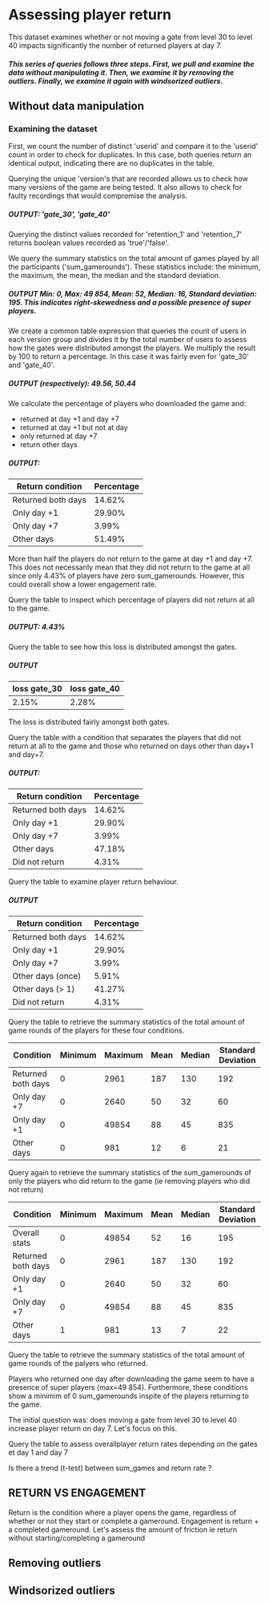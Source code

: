 # Assessing player return
This dataset examines whether or not moving a gate from level 30 to level 40 impacts significantly the number of returned players at day 7.


##### This series of queries follows three steps. First, we pull and examine the data without manipulating it. Then, we examine it by removing the outliers. Finally, we examine it again with windsorized outliers.

## Without data manipulation
### Examining the dataset

First, we count the number of distinct 'userid' and compare it to the 'userid' count in order to check for duplicates. In this case, both queries return an identical output, indicating there are no duplicates in the table.

Querying the unique 'version's that are recorded allows us to check how many versions of the game are being tested. It also allows to check for faulty recordings that would compromise the analysis.

##### OUTPUT: 'gate_30', 'gate_40'

Querying the distinct values recorded for 'retention_1' and 'retention_7' returns boolean values recorded as 'true'/'false'.

We query the summary statistics on the total amount of games played by all the participants ('sum_gamerounds'). These statistics include: the minimum, the maximum, the mean, the median and the standard deviation.

##### OUTPUT Min: 0, Max: 49 854, Mean: 52, Median: 16, Standard deviation: 195. This indicates right-skewedness and a possible presence of super players.

We create a common table expression that queries the count of users in each version group and divides it by the total number of users to assess how the gates were distributed amongst the players. We multiply the result by 100 to return a percentage. In this case it was fairly even for 'gate_30' and 'gate_40'.

##### OUTPUT (respectively): 49.56, 50.44

We calculate the percentage of players who downloaded the game and:
- returned at day +1 and day +7
- returned at day +1 but not at day
- only returned at day +7
- return other days

##### OUTPUT:

|Return condition   | Percentage |
|-------------------|------------|
|Returned both days |   14.62%   |
|Only day +1        |   29.90%   |
|Only day +7        |    3.99%   |
|Other days         |   51.49%   |


More than half the players do not return to the game at day +1 and day +7. This does not necessarily mean that they did not return to the game at all since only 4.43% of players have zero sum_gamerounds. However, this could overall show a lower engagement rate.

Query the table to inspect which percentage of players did not return at all to the game.

##### OUTPUT: 4.43%
Query the table to see how this loss is distributed amongst the gates.

##### OUTPUT

| loss gate_30 | loss gate_40 |
|--------------|--------------|
|     2.15%    |     2.28%    |

The loss is distributed fairly amongst both gates.

Query the table with a condition that separates the players that did not return at all to the game and those who returned on days other than day+1 and day+7.

##### OUTPUT:

|Return condition   | Percentage |
|-------------------|------------|
|Returned both days |   14.62%   |
|Only day +1        |   29.90%   |
|Only day +7        |    3.99%   |
|Other days         |   47.18%   |
|Did not return     |    4.31%   |

Query the table to examine player return behaviour.
##### OUTPUT

|Return condition   | Percentage |
|-------------------|------------|
|Returned both days |   14.62%   |
|Only day +1        |   29.90%   |
|Only day +7        |    3.99%   |
|Other days (once)  |    5.91%   |
|Other days (> 1)   |   41.27%   |
|Did not return     |    4.31%   |


Query the table to retrieve the summary statistics of the total amount of game rounds of the players for these four conditions.

| Condition         |    Minimum   | Maximum | Mean | Median | Standard Deviation |
|-------------------|--------------|---------|------|--------|--------------------|
|Returned both days |       0      |   2961  | 187  |   130  |         192        |
|Only day +7        |       0      |   2640  |  50  |    32  |          60        |
|Only day +1        |       0      |  49854  |  88  |    45  |         835        |
|Other days         |       0      |    981  |  12  |     6  |          21        |

Query again to retrieve the summary statistics of the sum_gamerounds of only the players who did return to the game (ie removing players who did not return)

| Condition         |    Minimum   | Maximum | Mean | Median | Standard Deviation |
|-------------------|--------------|---------|------|--------|--------------------|
|Overall stats      |       0      |  49854  |  52  |    16  |         195        |
|Returned both days |       0      |   2961  | 187  |   130  |         192        |
|Only day +1        |       0      |   2640  |  50  |    32  |          60        |
|Only day +7        |       0      |  49854  |  88  |    45  |         835        |
|Other days         |       1      |    981  |  13  |     7  |          22        |

Query the table to retrieve the summary statistics of the total amount of game rounds of the palyers who returned.

Players who returned one day after downloading the game seem to have a presence of super players (max=49 854).
Furthermore, these conditions show a minimim of 0 sum_gamerounds inspite of the players returning to the game.

The initial question was: does moving a gate from level 30 to level 40 increase player return on day 7. Let's focus on this.

Query the table to assess overallplayer return rates depending on the gates et day 1 and day 7


Is there a trend (t-test) between sum_games and return rate ?


## RETURN VS ENGAGEMENT
Return is the condition where a player opens the game, regardless of whether or not they start or complete a gameround.
Engagement is return + a completed gameround. Let's assess the amount of friction ie return without starting/completing a gameround




## Removing outliers
## Windsorized outliers
